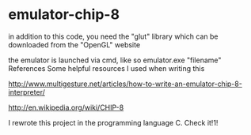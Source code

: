 # emulator-chip-8

in addition to this code, you need the "glut" library which can be downloaded from the "OpenGL" website

the emulator is launched via cmd, like so
emulator.exe "filename"
References
Some helpful resources I used when writing this

http://www.multigesture.net/articles/how-to-write-an-emulator-chip-8-interpreter/

http://en.wikipedia.org/wiki/CHIP-8

I rewrote this project in the programming language C. Check it!1!
